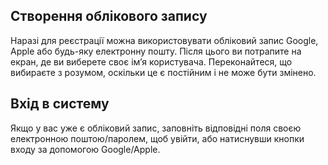 ## Створення облікового запису

Наразі для реєстрації можна використовувати обліковий запис Google, Apple або будь-яку електронну пошту.
Після цього ви потрапите на екран, де ви виберете своє ім’я користувача.  Переконайтеся, що вибираєте з розумом, оскільки це є постійним і не може бути змінено.

## Вхід в систему

Якщо у вас уже є обліковий запис, заповніть відповідні поля своєю електронною поштою/паролем, щоб увійти, або натиснувши кнопки входу за допомогою Google/Apple.
